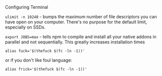 Configuring Terminal

`ulimit -n 10240` - bumps the maximum number of file descriptors you can have open on your computer. There's no purpose for the default limit, especially on SSDs.

`export JOBS=max` - tells npm to compile and install all your native addons in parallel and not sequentially. This greatly increases installation times

`alias fuck='$(thefuck $(fc -ln -1))'`

or if you don't like foul language:

`alias frick='$(thefuck $(fc -ln -1))'`